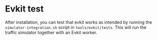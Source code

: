 # Evkit test

After installation, you can test that evkit works as intended by running the `simulator-integration.sh` script in `tools/evkit/tests`. This will run the traffic simulator together with an Evkit worker.